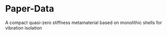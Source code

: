 # Paper-Data
A compact quasi-zero stiffness metamaterial based on monolithic shells for vibration isolation
